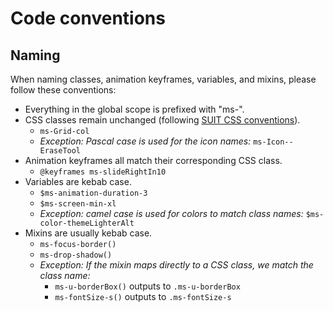# Code conventions

## Naming
When naming classes, animation keyframes, variables, and mixins, please follow these conventions:

- Everything in the global scope is prefixed with "ms-".
- CSS classes remain unchanged (following [SUIT CSS conventions](https://github.com/suitcss/suit/blob/master/doc/naming-conventions.md)).
    - `ms-Grid-col`
    - _Exception: Pascal case is used for the icon names:_ `ms-Icon--EraseTool`
- Animation keyframes all match their corresponding CSS class.
    - `@keyframes ms-slideRightIn10`
- Variables are kebab case.
    - `$ms-animation-duration-3`
    - `$ms-screen-min-xl`
    - _Exception: camel case is used for colors to match class names:_ `$ms-color-themeLighterAlt`
- Mixins are usually kebab case.
    - `ms-focus-border()`
    - `ms-drop-shadow()`
    - _Exception: If the mixin maps directly to a CSS class, we match the class name:_
        - `ms-u-borderBox()` outputs to `.ms-u-borderBox`
        - `ms-fontSize-s()` outputs to `.ms-fontSize-s`
